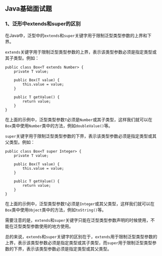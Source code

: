 ## Java基础面试题

### 1、泛形中extends和super的区别

在Java中，泛型中的`extends`和`super`关键字用于限制泛型类型参数的上界和下界。

`extends`关键字用于限制泛型类型参数的上界，表示该类型参数必须是指定类型或其子类型。例如：

```
public class Box<T extends Number> {
    private T value;
    
    public Box(T value) {
        this.value = value;
    }
    
    public T getValue() {
        return value;
    }
}
```

在上面的示例中，泛型类型参数`T`必须是`Number`或其子类型，这样我们就可以在`Box`类中使用`Number`类中的方法，例如`doubleValue()`等。

`super`关键字用于限制泛型类型参数的下界，表示该类型参数必须是指定类型或其父类型。例如：

```
public class Box<T super Integer> {
    private T value;
    
    public Box(T value) {
        this.value = value;
    }
    
    public T getValue() {
        return value;
    }
}
```

在上面的示例中，泛型类型参数`T`必须是`Integer`或其父类型，这样我们就可以在`Box`类中使用`Object`类中的方法，例如`toString()`等。

需要注意的是，`extends`和`super`关键字只能在泛型类型参数声明的时候使用，不能在泛型类型参数使用的地方使用。

总的来说，`extends`和`super`关键字的区别在于，`extends`用于限制泛型类型参数的上界，表示该类型参数必须是指定类型或其子类型，而`super`用于限制泛型类型参数的下界，表示该类型参数必须是指定类型或其父类型。

